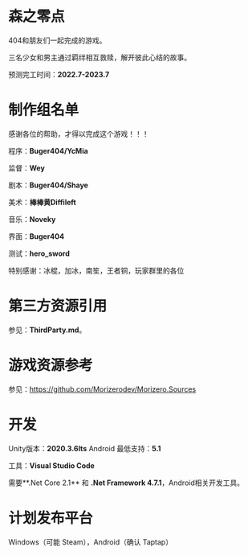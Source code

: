 # 森之零点

404和朋友们一起完成的游戏。

三名少女和男主通过羁绊相互救赎，解开彼此心结的故事。

预测完工时间：**2022.7-2023.7**

# 制作组名单

感谢各位的帮助，才得以完成这个游戏！！！

程序：**Buger404/YcMia**

监督：**Wey**

剧本：**Buger404/Shaye**

美术：**棒棒黄Diffileft**

音乐：**Noveky**

界面：**Buger404**

测试：**hero_sword**

特别感谢：冰棍，加冰，南笙，王者铜，玩家群里的各位

# 第三方资源引用

参见：**ThirdParty.md**。

# 游戏资源参考

参见：https://github.com/Morizerodev/Morizero.Sources

# 开发  

Unity版本：**2020.3.6lts**                   Android 最低支持：**5.1**

工具：**Visual Studio Code**

需要**.Net Core 2.1** 和 **.Net Framework 4.7.1**，Android相关开发工具。

# 计划发布平台

Windows（可能 Steam），Android（确认 Taptap）